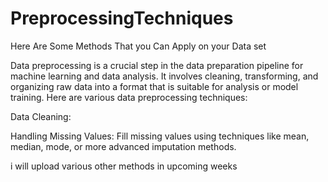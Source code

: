 # PreprocessingTechniques
Here Are Some Methods That you Can Apply on your Data set 



Data preprocessing is a crucial step in the data preparation pipeline for machine learning and data analysis. It involves cleaning, transforming, and organizing raw data into a format that is suitable for analysis or model training. Here are various data preprocessing techniques:

Data Cleaning:

Handling Missing Values: Fill missing values using techniques like mean, median, mode, or more advanced imputation methods.

i will upload various other methods in upcoming weeks 
